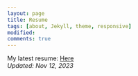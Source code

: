 ```yaml
---
layout: page
title: Resume
tags: [about, Jekyll, theme, responsive]
modified: 
comments: true
---
```


My latest resume: [Here](/reports/Kundan_Kumar_Fall2023_Resume.docx.pdf)  
*Updated: Nov 12, 2023*
